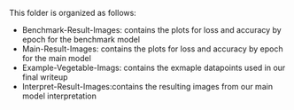 This folder is organized as follows:

* Benchmark-Result-Images: contains the plots for loss and accuracy by epoch for the benchmark model
* Main-Result-Images: contains the plots for loss and accuracy by epoch for the main model
* Example-Vegetable-Imags: contains the exmaple datapoints used in our final writeup 
* Interpret-Result-Images:contains the resulting images from our main model interpretation 
